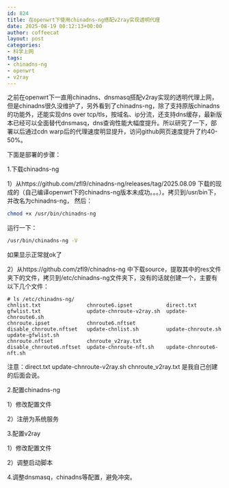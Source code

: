 ```yaml
---
id: 824
title: 在openwrt下使用chinadns-ng搭配v2ray实现透明代理
date: 2025-08-19 00:12:13+00:00
author: coffeecat
layout: post
categories:
- 科学上网
tags:
- chinadns-ng
- openwrt
- v2ray
---
```


之前在openwrt下一直用chinadns、dnsmasq搭配v2ray实现的透明代理上网，但是chinadns很久没维护了，另外看到了chinadns-ng，除了支持原版chinadns的功能外，还能实现dns over tcp/tls，按域名、ip分流，还支持dns缓存，最新版本已经可以全面替代dnsmasq，dns查询性能大幅度提升。所以研究了一下，部署以后通过cdn warp后的代理速度明显提升，访问github网页速度提升了约40-50%。

下面是部署的步骤：

1.下载chinadns-ng

1）从https://github.com/zfl9/chinadns-ng/releases/tag/2025.08.09 下载的现成的（自己编译openwrt下的chinadns-ng版本未成功。。。）。拷贝到/usr/bin下，并改名为chinadns-ng，
然后：
```bash
chmod +x /usr/bin/chinadns-ng
```
运行一下：
```bash
/usr/bin/chinadns-ng -V
```
如果显示正常就ok了

2）从https://github.com/zfl9/chinadns-ng 中下载source，提取其中的res文件夹下的文件，拷贝到/etc/chinadns-ng文件夹下，没有的话就创建一个，主要有以下几个文件：

```vim
# ls /etc/chinadns-ng/
chnlist.txt               chnroute6.ipset           direct.txt                gfwlist.txt               update-chnroute-v2ray.sh  update-chnroute6.sh
chnroute.ipset            chnroute6.nftset          disable_chnroute.nftset   update-chnlist.sh         update-chnroute.sh        update-gfwlist.sh
chnroute.nftset           chnroute_v2ray.txt        disable_chnroute6.nftset  update-chnroute-nft.sh    update-chnroute6-nft.sh
```
注意：direct.txt  update-chnroute-v2ray.sh chnroute_v2ray.txt 是我自己创建的后面会说。

2.配置chinadns-ng

1）修改配置文件


2）注册为系统服务

3.配置v2ray

1）修改配置文件

2）调整启动脚本

4.调整dnsmasq，chinadns等配置，避免冲突。
